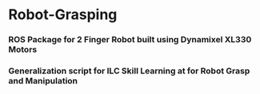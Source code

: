 # Robot-Grasping

### ROS Package for 2 Finger Robot built using Dynamixel XL330 Motors
### Generalization script for ILC Skill Learning at for Robot Grasp and Manipulation
